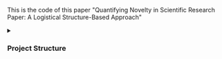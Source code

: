 This is the code of this paper "Quantifying Novelty in Scientific Research Paper: A Logistical Structure-Based Approach"

<details>
<summary> <h3> Project Structure  </h3> </summary>
'''plaintext
ChapNovelty
├─ Analyse
│    ├─ EDA.ipynb
│    ├─ Preprocess.ipynb
│    ├─ RobustCheck.ipynb
│    ├─ Validate.ipynb
│    ├─ base_data
│    │    ├─ compare_sec
│    │    ├─ compare_specific_sec
│    │    └─ overview
│    ├─ gold_standard
│    │    ├─ F1000
│    │    └─ regression
│    ├─ log
│    ├─ robust
│    │    ├─ log-extra-control-variable
│    │    ├─ log-just-outlier
│    │    └─ outliers
├─ CalNovelty
│    ├─ cal_novelty.ipynb
│    ├─ construct_cooc.py
│    ├─ fast_uzzi_novel.py
│    ├─ lib
│    │    ├─ __init__.py
│    │    └─ fastnovelpy
│    ├─ norm_sec.ipynb
│    ├─ npy_wang_novel.py
│    ├─ self_refer_novelty.py
│    └─ self_wang_novel.py
├─ Preprocess
│    ├─ EDA_mesh.ipynb
│    ├─ EDA_plos.ipynb
│    ├─ cal_distance.py
│    ├─ crawl_abbr.py
│    ├─ data
│    │    ├─ close_form_journal.csv
│    │    ├─ close_form_journal.json
│    │    └─ standard_journals.csv
│    ├─ filter_file.py
│    ├─ get_refer_name.py
│    ├─ norm_refer.py
│    ├─ norm_refer_check.py
│    ├─ norm_sec.ipynb
│    ├─ optim_sec_and_refer_name.ipynb
│    ├─ parse.py
│    ├─ preprocess_mesh.py
│    └─ preprocess_refer.py
└─ readme.MD
</details>
